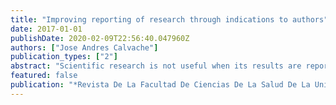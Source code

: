 ```yaml
---
title: "Improving reporting of research through indications to authors"
date: 2017-01-01
publishDate: 2020-02-09T22:56:40.047960Z
authors: ["Jose Andres Calvache"]
publication_types: ["2"]
abstract: "Scientific research is not useful when its results are reported incompletely or incoherently. It is useless to invest a great effort in the process of reporting and dissemination of its results fails. Results are useless for the scientist or for the clinician in his daily practice. Nor for decision-makers and less for patients."
featured: false
publication: "*Revista De La Facultad De Ciencias De La Salud De La Universidad Del Cauca*"
---
```


